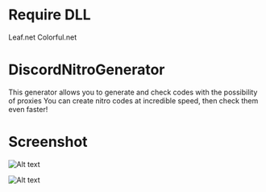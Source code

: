 # Require DLL
Leaf.net
Colorful.net

# DiscordNitroGenerator
This generator allows you to generate and check codes with the possibility of proxies
You can create nitro codes at incredible speed, then check them even faster!
# Screenshot

![Alt text](https://cdn.discordapp.com/attachments/693930557129883741/719297516843302992/unknown.png "Image2")

![Alt text](https://cdn.discordapp.com/attachments/702220902389252128/719296621464125460/unknown.png "Image1")


